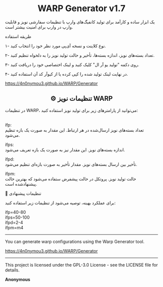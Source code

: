 <h1 align="center">WARP Generator v1.7</h1>
یک ابزار ساده و کارآمد برای تولید کانفیگ‌های وارپ با تنظیمات سفارشی نویز و قابلیت وارپ در وارپ برای امنیت بیشتر است.<br>

طریقه استفاده

۱- نوع کلاینت و نسخه آی‌پی مورد نظر خود را انتخاب کنید.

۲- تعداد بسته‌های نویز، اندازه بسته‌ها، تأخیر و حالت تولید نویز را به دلخواه تنظیم کنید.

۳- روی دکمه "تولید یو آر ال" کلیک کنید و لینک اختصاصی خود را دریافت کنید.

۴- در نهایت لینک تولید شده را کپی کرده یا از کیوآر کد آن استفاده کنید.

https://4n0nymou3.github.io/WARP/Generator

<h2 align="center">⚙️ تنظیمات نویز WARP</h2>در تنظیمات WARP، می‌توانید از پارامترهای زیر برای تولید نویز استفاده کنید:<br><br>

ifp:<br>
تعداد بسته‌های نویز ارسال‌شده در هر ارتباط. این مقدار به صورت یک بازه تنظیم می‌شود.

ifps:<br>
اندازه بسته‌های نویز. این مقدار نیز به صورت یک بازه تعریف می‌شود.

ifpd:<br>
تأخیر بین ارسال بسته‌های نویز. مقدار تأخیر به صورت بازه‌ای تنظیم می‌شود.

ifpm:<br>
حالت تولید نویز. پروتکل در حالت پیشفرض ستفاده می‌شود که بهترین حالت پیشنهاد‌شده است.


🔧 تنظیمات پیشنهادی

برای عملکرد بهینه، توصیه می‌شود از تنظیمات زیر استفاده کنید:

ifp=40-80  
ifps=50-100  
ifpd=2-4  
ifpm=m4

- - - - - -

You can generate warp configurations using the Warp Generator tool.

https://4n0nymou3.github.io/WARP/Generator

- - - - - -

This project is licensed under the GPL-3.0 License - see the LICENSE file for details.

<b>Anonymous</b>
